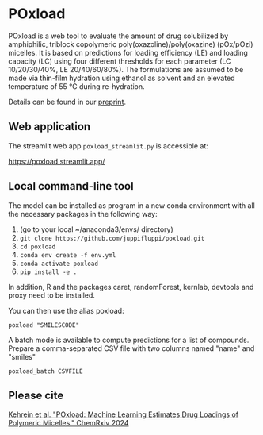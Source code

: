 # POxload

POxload is a web tool to evaluate the amount of drug solubilized by amphiphilic, triblock copolymeric poly(oxazoline)/poly(oxazine) (pOx/pOzi) micelles.
It is based on predictions for loading efficiency (LE) and loading capacity (LC) using four different thresholds for each parameter (LC 10/20/30/40%, LE 20/40/60/80%).
The formulations are assumed to be made via thin-film hydration using ethanol as solvent and an elevated temperature of 55 °C during re-hydration.

Details can be found in our [preprint](https://doi.org/10.26434/chemrxiv-2024-l5kvc).

## Web application

The streamlit web app ```poxload_streamlit.py``` is accessible at:

https://poxload.streamlit.app/

## Local command-line tool

The model can be installed as program in a new conda environment with all the necessary packages in the following way:

1. (go to your local ~/anaconda3/envs/ directory)
2. ```git clone https://github.com/juppifluppi/poxload.git```
3. ```cd poxload```
4. ```conda env create -f env.yml```
5. ```conda activate poxload```
6. ```pip install -e .```

In addition, R and the packages caret, randomForest, kernlab, devtools and proxy need to be installed.

You can then use the alias poxload:
```
poxload "SMILESCODE" 
```

A batch mode is available to compute predictions for a list of compounds. Prepare a comma-separated CSV file with two columns named "name" and "smiles"

```
poxload_batch CSVFILE 
```

## Please cite

[Kehrein et al. "POxload: Machine Learning Estimates Drug Loadings of Polymeric Micelles." ChemRxiv 2024](https://doi.org/10.26434/chemrxiv-2024-l5kvc)

